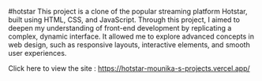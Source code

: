 #hotstar
 This project is a clone of the popular streaming platform Hotstar, built using HTML, CSS, and JavaScript. 
Through this project, I aimed to deepen my understanding of front-end development by replicating a complex, dynamic interface. 
It allowed me to explore advanced concepts in web design, such as responsive layouts, interactive elements, and smooth user experiences. 

Click here to view the site : https://hotstar-mounika-s-projects.vercel.app/
